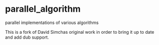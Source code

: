 # parallel_algorithm
parallel implementations of various algorithms

This is a fork of David Simchas original work in order to bring it up to date and add dub support.
